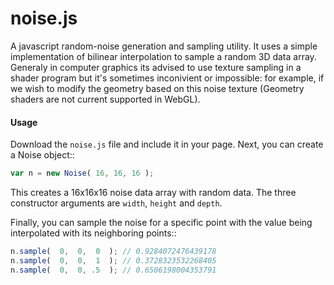 noise.js
========

A javascript random-noise generation and sampling utility. It uses a simple
implementation of bilinear interpolation to sample a random 3D data array. 
Generaly in computer graphics its advised to use texture sampling in a shader
program but it's sometimes inconivient or impossible: for example, if we wish
to modify the geometry based on this noise texture (Geometry shaders are not 
current supported in WebGL). 


#### Usage

Download the `noise.js` file and include it in your page. Next, you can 
create a Noise object::

```javascript
var n = new Noise( 16, 16, 16 );
```

This creates a 16x16x16 noise data array with random data. The three 
constructor arguments are `width`, `height` and `depth`.

Finally, you can sample the noise for a specific point with the value
being interpolated with its neighboring points::

```javascript
n.sample(  0,  0,  0  ); // 0.9284072476439178
n.sample(  0,  0,  1  ); // 0.3728323532268405
n.sample(  0,  0, .5  ); // 0.6506198004353791
```
